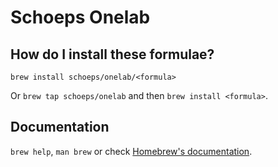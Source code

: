 # Schoeps Onelab

## How do I install these formulae?
`brew install schoeps/onelab/<formula>`

Or `brew tap schoeps/onelab` and then `brew install <formula>`.

## Documentation
`brew help`, `man brew` or check [Homebrew's documentation](https://docs.brew.sh).

